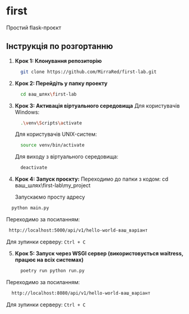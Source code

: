 # first

Простий flask-проєкт

## Інструкція по розгортанню

1. **Крок 1: Клонування репозиторію**
   ```bash
     git clone https://github.com/MirraRed/first-lab.git

2. **Крок 2: Перейдіть у папку проекту**
   ```bash
     cd ваш_шлях\first-lab

3. **Крок 3: Активація віртуального середовища**
     Для користувачів Windows:
   ```bash
     .\venv\Scripts\activate
   ```
   Для користувачів UNIX-систем:
   ```bash
     source venv/bin/activate
   ```

   Для виходу з віртуального середовища:
    ```bash
      deactivate
    ```

4. **Крок 4: Запуск проєкту:**
   Переходимо до папки з кодом:
     cd ваш_шлях\first-lab\my_project

   Запускаємо просту адресу
  ```bash
    python main.py
  ```

   Переходимо за посиланням:
   ```bash
    http://localhost:5000/api/v1/hello-world-ваш_варіант
   ```

  Для зупинки серверу: ``` Ctrl + C ```

5. **Крок 5: Запуск через WSGI сервер (використовується waitress, працює на всіх системах)**
   ```bash
     poetry run python run.py
   ```

  Переходимо за посиланням:   
  ```bash
    http://localhost:8080/api/v1/hello-world-ваш_варіант
   ```

  Для зупинки серверу: ``` Ctrl + C ```
